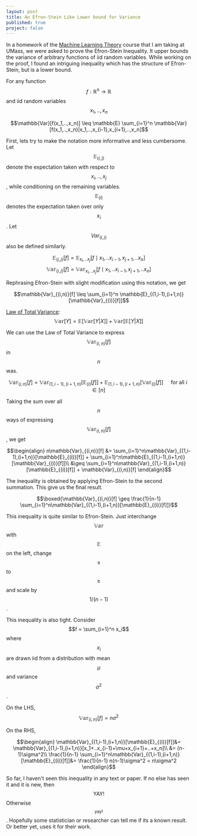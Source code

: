 ```yaml
---
layout: post
title: An Efron-Stein Like Lower bound for Variance
published: true
project: false
---
```

In a homework of the [Machine Learning Theory](https://people.cs.umass.edu/~akshay/courses/cs690m/index.html) course that I am taking at UMass, we were asked to prove the Efron-Stein Inequality. It upper bounds the variance of arbitrary functions of iid random variables. While working on the proof, I found an intriguing inequality which has the structure of Efron-Stein, but is a lower bound.

For any function $$f:\mathbb{R}^n\to\mathbb{R}$$ and iid random variables $$x_1,..,x_n$$

$$\mathbb{Var}[f(x_1,..,x_n)] \leq \mathbb{E} \sum_{i=1}^n \mathbb{Var}[f(x_1,..,x_n)|x_1,..,x_{i-1},x_{i+1},..,x_n]$$

First, lets try to make the notation more informative and less cumbersome. Let $$\mathbb{E}_{(i,j)}$$ denote the expectation taken with respect to $$x_i,..,x_j$$, while conditioning on the remaining variables. $$\mathbb{E}_{(i)}$$ denotes the expectation taken over only $$x_i$$. Let $$Var_{(i,j)}$$ also be defined similarly.

$$\mathbb{E}_{(i,j)}[f] = \mathbb{E}_{x_i,..x_j}[f \mid x_1,..x_{i-1},x_{j+1},..x_n]$$
$$\mathbb{Var}_{(i,j)}[f] = \mathbb{Var}_{x_i,..x_j}[f \mid x_1,..x_{i-1},x_{j+1},..x_n]$$

Rephrasing Efron-Stein with slight modification using this notation, we get

$$\mathbb{Var}_{(i,n)}[f] \leq \sum_{i=1}^n \mathbb{E}_{(1,i-1),(i+1,n)}[\mathbb{Var}_{(i)}[f]]$$

[Law of Total Variance](https://en.wikipedia.org/wiki/Law_of_total_variance): $$\mathbb{Var}[Y] = \mathbb{E}[\mathbb{Var}[Y|X]] + \mathbb{Var}[\mathbb{E}[Y|X]]$$

We can use the Law of Total Variance to express $$\mathbb{Var}_{(i,n)}[f]$$ in $$n$$ was.

$$\mathbb{Var}_{(i,n)}[f] = \mathbb{Var}_{(1,i-1),(i+1,n)}[\mathbb{E}_{(i)}[f]] + \mathbb{E}_{(1,i-1),(i+1,n)}[\mathbb{Var}_{(i)}[f]] \quad \text{ for all } i \in [n]$$

Taking the sum over all $$n$$ ways of expressing $$\mathbb{Var}_{(i,n)}[f]$$, we get


$$\begin{align}
n\mathbb{Var}_{(i,n)}[f] &= \sum_{i=1}^n\mathbb{Var}_{(1,i-1),(i+1,n)}[\mathbb{E}_{(i)}[f]] + \sum_{i=1}^n\mathbb{E}_{(1,i-1),(i+1,n)}[\mathbb{Var}_{(i)}[f]]\\
&\geq \sum_{i=1}^n\mathbb{Var}_{(1,i-1),(i+1,n)}[\mathbb{E}_{(i)}[f]] + \mathbb{Var}_{(i,n)}[f]
\end{align}$$

The inequality is obtained by applying Efron-Stein to the second summation. This give us the final result.

$$\boxed{\mathbb{Var}_{(i,n)}[f] \geq \frac{1}{n-1}  \sum_{i=1}^n\mathbb{Var}_{(1,i-1),(i+1,n)}[\mathbb{E}_{(i)}[f]]}$$

This inequality is quite similar to Efron-Stein. Just interchange $$\mathbb{Var}$$ with $$\mathbb{E}$$ on the left, change $$\leq$$ to $$\geq$$ and scale by $$1/(n-1)$$. 

This inequality is also tight. Consider $$f = \sum_{i=1}^n x_i$$ where $$x_i$$ are drawn iid from a distribution with mean $$\mu$$ and variance $$\sigma^2$$.  

On the LHS, $$\mathbb{Var}_{(i,n)}[f]=n\sigma^2$$

On the RHS,

$$\begin{align}
\mathbb{Var}_{(1,i-1),(i+1,n)}[\mathbb{E}_{(i)}[f]]&= \mathbb{Var}_{(1,i-1),(i+1,n)}[x_1+..x_{i-1}+\mu+x_{i+1}+..+x_n]\\
&= (n-1)\sigma^2\\
 \frac{1}{n-1}  \sum_{i=1}^n\mathbb{Var}_{(1,i-1),(i+1,n)}[\mathbb{E}_{(i)}[f]]&= \frac{1}{n-1} n(n-1)\sigma^2 = n\sigma^2
\end{align}$$

So far, I haven't seen this inequality in any text or paper. If no else has seen it and it is new, then $$\text{YAY!}$$ Otherwise $${}_\text{yay!}$$. Hopefully some statistician or researcher can tell me if its a known result. Or better yet, uses it for their work.
